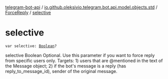 [telegram-bot-api](../../index.md) / [io.github.oleksivio.telegram.bot.api.model.objects.std](../index.md) / [ForceReply](index.md) / [selective](./selective.md)

# selective

`var selective: `[`Boolean`](https://kotlinlang.org/api/latest/jvm/stdlib/kotlin/-boolean/index.html)`?`

selective Boolean Optional. Use this parameter if you want to force reply from specific users only. Targets: 1)
users that are @mentioned in the text of the Message object; 2) if the bot's message is a reply (has
reply_to_message_id), sender of the original message.

